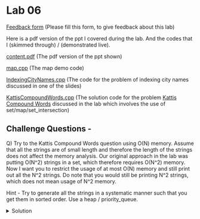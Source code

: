 # Lab 06

  [Feedback form](https://docs.google.com/forms/d/e/1FAIpQLScLeIezAu3Bueokx98FzaNraoK_90lxMd6trBRnnNLXKQjojg/viewform?usp=sf_link) (Please fill this form, to give feedback about this lab)

Here is a pdf version of the ppt I covered during the lab. And the codes that I (skimmed through) / (demonstrated live).

  [content.pdf](https://sidhant007.github.io/CS2040C/lab06/content.pdf) (The pdf version of the ppt shown) 

  [map.cpp](https://sidhant007.github.io/CS2040C/lab06/map.cpp) (The map demo code)

  [IndexingCityNames.cpp](https://sidhant007.github.io/CS2040C/lab06/IndexingCityNames.cpp) (The code for the problem of indexing city names discussed in one of the slides)

  [KattisCompoundWords.cpp](https://sidhant007.github.io/CS2040C/lab06/KattisCompoundWords.cpp) (The solution code for the problem <a href = "https://open.kattis.com/problems/compoundwords">Kattis Compound Words</a> discussed in the lab which involves the use of set/map/set_intersection)

## Challenge Questions - 

Q) Try to the Kattis Compound Words question using O(N) memory. Assume that all the strings are of small length and therefore the length of the strings does not affect the memory analysis. Our original approach in the lab was putting O(N^2) strings in a set, which therefore requires O(N^2) memory. Now I want you to restrict the usage of at most O(N) memory and still print out all the N^2 strings. Do note that you would still be printing N^2 strings, which does not mean usage of N^2 memory. 

Hint - Try to generate all the strings in a systematic manner such that you get them in sorted order. Use a heap / priority_queue.

<details>
  <summary>Solution</summary>
  The solution idea is this - 
  <br>
  Sort the strings in ascending order and label them s1 &lt; s2 &lt; ... &lt; sn.
  <br>
  Observe that s1 + s2 &lt; s1 + s3 &lt; s1 + s4 &lt; ... &lt; s1 + sn. Let this be equation 1.
  <br>
  Similarly, s2 + s1 &lt; s2 + s3 &lt; s2 + s4 &lt; ... &lt; s2 + sn. Let this be equation 2.
  <br>
  And so on till - sn + s1 &lt; sn + s2 &lt; sn + s3 &lt; ... &lt; sn + s(n - 1). Let this be equation n.
  <br>
  Create a priority queue of strings which sorts them in ascending order, so techincally a min heap. Label it pq. 
  <br>
  Push in {s1 + s2, s2 + s1, s3 + s1, s4 + s1, ..., sn + s1} inside the PQ, i.e all the first terms in equation 1, equation 2, equation 3, ... equation n.
  <br>
  Now pick the top element of pq, print it. Pop it. Then let us say this element which has printed just now is s(x) + s(y), then because you popped s(x) + s(y), you should push in s(x) + s(y + 1) inside the pq. Here I assume s(x) = x_th string.
  <br>
  Keep on doing this. Do note, that x &ne; y + 1, when pushing s(x) + s(y + 1).
  <br>
  Also note that the in pq each element should essentially be a tuple<string, int, int> where if get<1> = a, get<2> = b, then get<0> = s(a) + s(b).
  <br>
  The intutive idea of the algo was to first take the min term out of all the first terms in equation 1, equation 2, ... equation n. Then for that particular equation which gave the min term, move to the second term for that equation. And again take the minimum. So keep on taking the minimum term, and shifting the pointer for the equation which gives the mininum term by 1 position to the right.
  <br>
  Net time complexity is O(c * N * N * log(N)), where c is the average length of the strings. And the memory complexity is O(c * N) = O(N), when c is small enough to be ignored.
</details>
